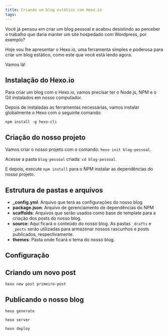 ```yaml
---
title: Criando um blog estático com Hexo.io
tags:
---
```


Você já pensou em criar um blog pessoal e acabou desistindo ao perceber o trabalho que daria manter um site hospedado com Wordpress, por exemplo?

Hoje vou lhe apresentar o Hexo.io, uma ferramenta simples e poderosa para criar um blog estático, como este que você está lendo agora.

Vamos lá!

## Instalação do Hexo.io

Para criar um blog com o Hexo.io, vamos precisar ter o Node.js, NPM e o Git instalados em nosso computador.

Depois de instaladas as ferramentas necessárias, vamos instalar globalmente o Hexo com o seguinte comando:

`npm install -g hexo-cli`

## Criação do nosso projeto

Vamos criar o nosso projeto com o comando: `hexo init blog-pessoal`.

Acesse a pasta `blog-pessoal` criada: `cd blog-pessoal`.

E depois, execute `npm install` para o NPM instalar as dependências do nosso projeto.

## Estrutura de pastas e arquivos

- **_config.yml**: Arquivo que terá as configurações do nosso blog
- **package.json**: Arquivo de gerenciamento de dependências do NPM
- **scaffolds**: Arquivos que serão usados como base de template para a criação dos posts do nosso blog.
- **source**: Aqui ficará o conteúdo do nosso blog. As pastas `_drafts` e `_posts` serão utilizadas para armazenar nossos rascunhos e posts publicados, respectivamente.
- **themes**: Pasta onde ficará o tema do nosso blog.

## Configuração

## Criando um novo post

`hexo new post primeiro-post`

## Publicando o nosso blog

`hexo generate`

`hexo server`

`hexo deploy`